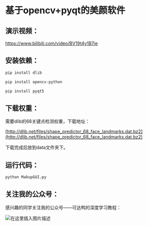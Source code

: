 # 基于opencv+pyqt的美颜软件

## 演示视频：

https://www.bilibili.com/video/BV19t4y1B7ie

## 安装依赖：

```bash
pip install dlib
```
```bash
pip install opencv-python
```
```bash
pip install pyqt5
```
## 下载权重：
需要dlib的68关键点检测权重，下载地址：

[http://dlib.net/files/shape_predictor_68_face_landmarks.dat.bz2](http://dlib.net/files/shape_predictor_68_face_landmarks.dat.bz2)

下载完成后放到data文件夹下。

## 运行代码：

```bash
python MakupGUI.py
```

## 关注我的公众号：

感兴趣的同学关注我的公众号——可达鸭的深度学习教程：

![在这里插入图片描述](https://img-blog.csdnimg.cn/20210127153004430.jpg?x-oss-process=image/watermark,type_ZmFuZ3poZW5naGVpdGk,shadow_10,text_aHR0cHM6Ly9ibG9nLmNzZG4ubmV0L3dlaXhpbl80NDkzNjg4OQ==,size_16,color_FFFFFF,t_70)
